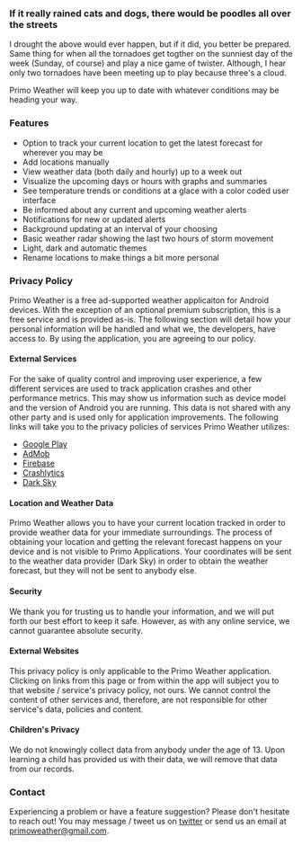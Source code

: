 ### If it really rained cats and dogs, there would be poodles all over the streets

I drought the above would ever happen, but if it did, you better be prepared. Same thing for when all the tornadoes get togther on the sunniest day of the week (Sunday, of course) and play a nice game of twister. Although, I hear only two tornadoes have been meeting up to play because three's a cloud.

Primo Weather will keep you up to date with whatever conditions may be heading your way.

### Features

- Option to track your current location to get the latest forecast for wherever you may be
- Add locations manually
- View weather data (both daily and hourly) up to a week out
- Visualize the upcoming days or hours with graphs and summaries
- See temperature trends or conditions at a glace with a color coded user interface
- Be informed about any current and upcoming weather alerts
- Notifications for new or updated alerts
- Background updating at an interval of your choosing
- Basic weather radar showing the last two hours of storm movement
- Light, dark and automatic themes
- Rename locations to make things a bit more personal

### Privacy Policy

Primo Weather is a free ad-supported weather applicaiton for Android devices. With the exception of an optional premium subscription, this is a free service and is provided as-is. The following section will detail how your personal information will be handled and what we, the developers, have access to. By using the application, you are agreeing to our policy.

#### External Services

For the sake of quality control and improving user experience, a few different services are used to track application crashes and other performance metrics. This may show us information such as device model and the version of Android you are running. This data is not shared with any other party and is used only for application improvements. The following links will take you to the privacy policies of services Primo Weather utilizes: 

* [Google Play](https://policies.google.com/privacy?hl=en)
* [AdMob](https://policies.google.com/privacy?hl=en)
* [Firebase](https://policies.google.com/privacy?hl=en)
* [Crashlytics](https://policies.google.com/privacy?hl=en)
* [Dark Sky](https://www.google.com/url?q=https%3A%2F%2Fdarksky.net%2Fprivacy&sa=D&sntz=1&usg=AFQjCNHSXABlKY5OGEHqou3LlhgcnwD_kg)

#### Location and Weather Data

Primo Weather allows you to have your current location tracked in order to provide weather data for your immediate surroundings. The process of obtaining your location and getting the relevant forecast happens on your device and is not visible to Primo Applications. Your coordinates will be sent to the weather data provider (Dark Sky) in order to obtain the weather forecast, but they will not be sent to anybody else.

#### Security

We thank you for trusting us to handle your information, and we will put forth our best effort to keep it safe. However, as with any online service, we cannot guarantee absolute security.

#### External Websites

This privacy policy is only applicable to the Primo Weather application. Clicking on links from this page or from within the app will subject you to that website / service's privacy policy, not ours. We cannot control the content of other services and, therefore, are not responsible for other service's data, policies and content.

#### Children's Privacy

We do not knowingly collect data from anybody under the age of 13. Upon learning a child has provided us with their data, we will remove that data from our records.

### Contact

Experiencing a problem or have a feature suggestion? Please don't hesitate to reach out! You may message / tweet us on [twitter](https://twitter.com/primodev) or send us an email at primoweather@gmail.com.
